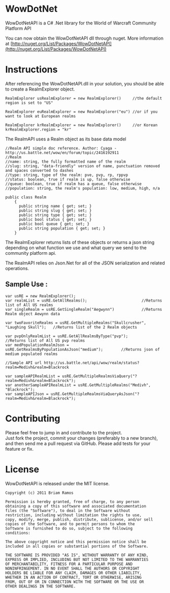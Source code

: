 WowDotNet
=========
WowDotNetAPI is a C# .Net library for the World of Warcraft Community Platform API

You can now obtain the WowDotNetAPI dll through nuget. More information at [http://nuget.org/List/Packages/WowDotNetAPI](http://nuget.org/List/Packages/WowDotNetAPI)

Instructions
============

After referencing the WowDotNetAPI.dll in your solution, you should be able to create a RealmExplorer object.

	RealmExplorer usRealmExplorer = new RealmExplorer()	    //the default region is set to "US"

	RealmExplorer euRealmExplorer = new RealmExplorer("eu") //or if you want to look at European realms

	RealmExplorer krRealmExplorer = new RealmExplorer()		//or Korean
	krRealmExplorer.region = "kr"

The RealmAPI uses a Realm object as its base data model 

	//Realm API simple doc reference. Author: Cyaga - http://us.battle.net/wow/en/forum/topic/2416192911
    //Realm 
    //name: string, the fully formatted name of the realm
    //slug: string, "data-friendly" version of name, punctuation removed and spaces converted to dashes
    //type: string, type of the realm: pve, pvp, rp, rppvp
    //status: boolean, true if realm is up, false otherwise
    //queue: boolean, true if realm has a queue, false otherwise
    //population: string, the realm's population: low, medium, high, n/a

	public class Realm
		{
		  public string name { get; set; }
		  public string slug { get; set; }
		  public string type { get; set; }
          public bool status { get; set; }
          public bool queue { get; set; }
          public string population { get; set; }
		}

The RealmExplorer returns lists of these objects or returns a json string depending on what function we use and what query we send to the community platform api.

The RealmAPI relies on Json.Net for all of the JSON serialization and related operations.

Sample Use :
----------------------

	var usRE = new RealmExplorer();
	var realmList = usRE.GetAllRealms();						//Returns list of All US realms	
	var singleRealm = usRE.GetSingleRealm("Aegwynn")			//Returns Realm object Aewynn data
	
	var twoFavoriteRealms = usRE.GetMultipleRealms("Skullcrusher", "Laughing Skull");   //Returns list of the 2 Realm objects
		
	var pvpOnlyRealmList = usRE.GetAllRealmsByType("pvp");							//Returns list of All US pvp realms
	var medPopulationRealmJson = usRE.GetRealmsByPopulationAsJson("medium");		//Returns json of medium populated realms

	//Sample API url http://us.battle.net/api/wow/realm/status?realm=Medivh&realm=Blackrock

	var sampleAPIRealmList = usRE.GetMultipleRealmsViaQuery("?realm=Medivh&realm=Blackrock");						
	var anotherSampleAPIRealmList = usRE.GetMultipleRealms("Medivh", "Blackrock");   
	var sampleAPIJson = usRE.GetMultipleRealmsViaQueryAsJson("?realm=Medivh&realm=Blackrock");		
 


Contributing
============
 
Please feel free to jump in and contribute to the project.  
Just fork the project, commit your changes (preferably to a new branch), and then send me a pull request via GitHub. 
Please add tests for your feature or fix.
 

 
License
=======
 
WowDotNetAPI is released under the MIT license.
 
    Copyright (c) 2011 Briam Ramos
 
    Permission is hereby granted, free of charge, to any person
    obtaining a copy of this software and associated documentation
    files (the "Software"), to deal in the Software without
    restriction, including without limitation the rights to use,
    copy, modify, merge, publish, distribute, sublicense, and/or sell
    copies of the Software, and to permit persons to whom the
    Software is furnished to do so, subject to the following
    conditions:
 
    The above copyright notice and this permission notice shall be
    included in all copies or substantial portions of the Software.
 
    THE SOFTWARE IS PROVIDED "AS IS", WITHOUT WARRANTY OF ANY KIND,
    EXPRESS OR IMPLIED, INCLUDING BUT NOT LIMITED TO THE WARRANTIES
    OF MERCHANTABILITY, FITNESS FOR A PARTICULAR PURPOSE AND
    NONINFRINGEMENT. IN NO EVENT SHALL THE AUTHORS OR COPYRIGHT
    HOLDERS BE LIABLE FOR ANY CLAIM, DAMAGES OR OTHER LIABILITY,
    WHETHER IN AN ACTION OF CONTRACT, TORT OR OTHERWISE, ARISING
    FROM, OUT OF OR IN CONNECTION WITH THE SOFTWARE OR THE USE OR
    OTHER DEALINGS IN THE SOFTWARE.